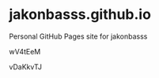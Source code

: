 # jakonbasss.github.io
Personal GitHub Pages site for jakonbasss










































wV4tEeM

vDaKkvTJ
